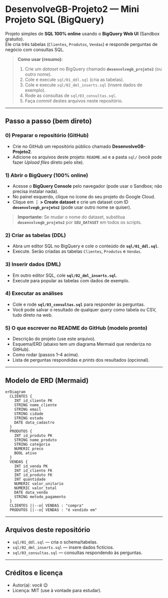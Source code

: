 # DesenvolveGB-Projeto2 — Mini Projeto SQL (BigQuery)

Projeto simples de **SQL 100% online** usando o **BigQuery Web UI** (Sandbox gratuito).  
Ele cria três tabelas (`Clientes`, `Produtos`, `Vendas`) e responde perguntas de negócio com consultas SQL.

> **Como usar (resumo):**
> 1. Crie um *dataset* no BigQuery chamado **`desenvolvegb_projeto2`** (ou outro nome).
> 2. Cole e execute `sql/01_ddl.sql` (cria as tabelas).
> 3. Cole e execute `sql/02_dml_inserts.sql` (insere dados de exemplo).
> 4. Rode as consultas de `sql/03_consultas.sql`.
> 5. Faça *commit* destes arquivos neste repositório.

---

## Passo a passo (bem direto)

### 0) Preparar o repositório (GitHub)
- Crie no GitHub um repositório público chamado **DesenvolveGB-Projeto2**.
- Adicione os arquivos deste projeto: `README.md` e a pasta `sql/` (você pode fazer *Upload files* direto pelo site).

### 1) Abrir o BigQuery (100% online)
- Acesse o **BigQuery Console** pelo navegador (pode usar o Sandbox; não precisa instalar nada).
- No painel esquerdo, clique no ícone do seu projeto do Google Cloud.
- Clique em **⋮ > Create dataset** e crie um dataset com ID **`desenvolvegb_projeto2`** (pode usar outro nome se quiser).

> **Importante:** Se mudar o nome do dataset, substitua **`desenvolvegb_projeto2`** por **`SEU_DATASET`** em todos os scripts.

### 2) Criar as tabelas (DDL)
- Abra um editor SQL no BigQuery e cole o conteúdo de **`sql/01_ddl.sql`**.
- Execute. Serão criadas as tabelas `Clientes`, `Produtos` e `Vendas`.

### 3) Inserir dados (DML)
- Em outro editor SQL, cole **`sql/02_dml_inserts.sql`**.
- Execute para popular as tabelas com dados de exemplo.

### 4) Executar as análises
- Cole e rode **`sql/03_consultas.sql`** para responder às perguntas.
- Você pode salvar o resultado de qualquer *query* como tabela ou CSV, tudo direto na web.

### 5) O que escrever no README do GitHub (modelo pronto)
- Descrição do projeto (use este arquivo).
- Esquema/ERD (abaixo tem um diagrama Mermaid que renderiza no GitHub).
- Como rodar (passos 1–4 acima).
- Lista de perguntas respondidas e *prints* dos resultados (opcional).

---

## Modelo de ERD (Mermaid)

```mermaid
erDiagram
  CLIENTES {
    INT id_cliente PK
    STRING nome_cliente
    STRING email
    STRING cidade
    STRING estado
    DATE data_cadastro
  }
  PRODUTOS {
    INT id_produto PK
    STRING nome_produto
    STRING categoria
    NUMERIC preco
    BOOL ativo
  }
  VENDAS {
    INT id_venda PK
    INT id_cliente FK
    INT id_produto FK
    INT quantidade
    NUMERIC valor_unitario
    NUMERIC valor_total
    DATE data_venda
    STRING metodo_pagamento
  }
  CLIENTES ||--o{ VENDAS : "compra"
  PRODUTOS ||--o{ VENDAS : "é vendido em"
```

---

## Arquivos deste repositório

- `sql/01_ddl.sql` — cria o schema/tabelas.
- `sql/02_dml_inserts.sql` — insere dados fictícios.
- `sql/03_consultas.sql` — consultas respondendo às perguntas.

---

## Créditos e licença
- Autor(a): você 😉
- Licença: MIT (use à vontade para estudar).
